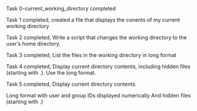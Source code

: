 Task 0-current_working_directory completed

Task 1 completed, created a file that displays the conents of my current working directory

Task 2 completed, Write a script that changes the working directory to the user’s home directory.

Task 3 completed, List the files in the working directory in long format

Task 4 completed, Display current directory contents, including hidden files (starting with .). Use the long format.

Task 5 completed, Display current directory contents.

Long format
with user and group IDs displayed numerically
And hidden files (starting with .)

